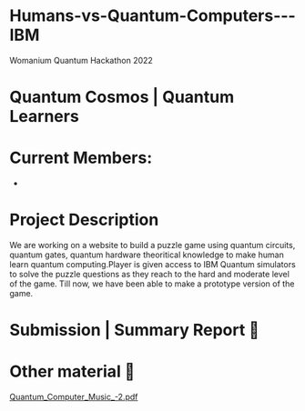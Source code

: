 # Humans-vs-Quantum-Computers---IBM
Womanium Quantum Hackathon 2022
# Quantum Cosmos | Quantum Learners

# Current Members: <!-- up to 5 members per team -->
- 

# Project Description
We are working on a website to build a puzzle game using quantum circuits, quantum gates, quantum hardware theoritical knowledge to make human learn quantum computing.Player is given access to IBM Quantum simulators to solve the puzzle questions as they reach to the hard and moderate level of the game. Till now, we have been able to make a prototype version of the game. 



# Submission | Summary Report 📝
<!-- 

# Repository Link 📝
<!-- Link to your Git repository with the submission as per requirements. -->

  
#  Other material 📝
<!-- Links to your presentation video and PDF. Please make sure they are accessible to the judges. -->

[Quantum_Computer_Music_-2.pdf](/uploads/768f46bf9b18077d89894eca0bab94c6/Quantum_Computer_Music_-2.pdf)
 

<!-- End of Submission. Scroll above and fill up the sections as per the description -->

<!-- (FYI)
-->

<!-- End of Template -->
